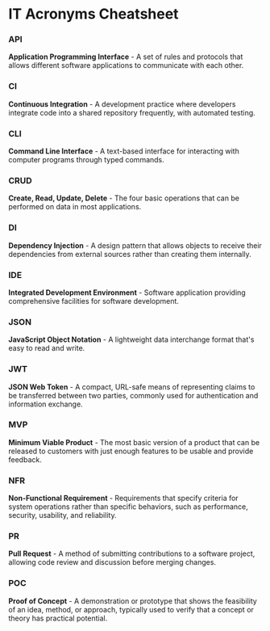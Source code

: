 # IT Acronyms Cheatsheet

### API

**Application Programming Interface** - A set of rules and protocols that allows different software applications to communicate with each other.

### CI

**Continuous Integration** - A development practice where developers integrate code into a shared repository frequently, with automated testing.

### CLI

**Command Line Interface** - A text-based interface for interacting with computer programs through typed commands.

### CRUD

**Create, Read, Update, Delete** - The four basic operations that can be performed on data in most applications.

### DI

**Dependency Injection** - A design pattern that allows objects to receive their dependencies from external sources rather than creating them internally.

### IDE

**Integrated Development Environment** - Software application providing comprehensive facilities for software development.

### JSON

**JavaScript Object Notation** - A lightweight data interchange format that's easy to read and write.

### JWT

**JSON Web Token** - A compact, URL-safe means of representing claims to be transferred between two parties, commonly used for authentication and information exchange.

### MVP

**Minimum Viable Product** - The most basic version of a product that can be released to customers with just enough features to be usable and provide feedback.

### NFR

**Non-Functional Requirement** - Requirements that specify criteria for system operations rather than specific behaviors, such as performance, security, usability, and reliability.

### PR

**Pull Request** - A method of submitting contributions to a software project, allowing code review and discussion before merging changes.

### POC

**Proof of Concept** - A demonstration or prototype that shows the feasibility of an idea, method, or approach, typically used to verify that a concept or theory has practical potential.
